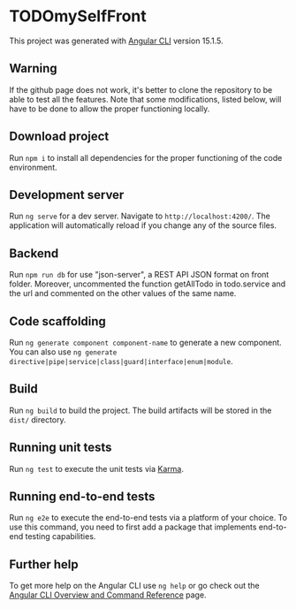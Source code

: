 # TODOmySelfFront

This project was generated with [Angular CLI](https://github.com/angular/angular-cli) version 15.1.5.

## Warning

If the github page does not work, it's better to clone the repository to be able to test all the features. Note that some modifications, listed below, will have to be done to allow the proper functioning locally.

## Download project

Run `npm i` to install all dependencies for the proper functioning of the code environment.

## Development server

Run `ng serve` for a dev server. Navigate to `http://localhost:4200/`. The application will automatically reload if you change any of the source files.

## Backend

Run `npm run db` for use "json-server", a REST API JSON format on front folder. Moreover, uncommented the function getAllTodo in todo.service and the url and commented on the other values of the same name.

## Code scaffolding

Run `ng generate component component-name` to generate a new component. You can also use `ng generate directive|pipe|service|class|guard|interface|enum|module`.

## Build

Run `ng build` to build the project. The build artifacts will be stored in the `dist/` directory.

## Running unit tests

Run `ng test` to execute the unit tests via [Karma](https://karma-runner.github.io).

## Running end-to-end tests

Run `ng e2e` to execute the end-to-end tests via a platform of your choice. To use this command, you need to first add a package that implements end-to-end testing capabilities.

## Further help

To get more help on the Angular CLI use `ng help` or go check out the [Angular CLI Overview and Command Reference](https://angular.io/cli) page.
